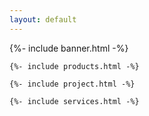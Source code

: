 ```yaml
---
layout: default
---
```


{%- include banner.html -%}

<div class="site-main">

    {%- include products.html -%}

    {%- include project.html -%}

    {%- include services.html -%}

<!-- team.html -->

<!-- blog.html -->

</div>